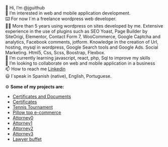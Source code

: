 👋 Hi, I’m @jguithub<br>
👀 I’m interested in web and mobile application development.  <br>
⌨️ For now I´m a freelance wordpress web developer.<br>
🧑‍💻 More than 5 years using wordpress on sites developed by me. Extensive experience in the use of plugins such as SEO Yoast, Page Builder by SiteOrigi, Elementor, Contact Form 7, WooCommerce, Google Captcha and analytics, Facebook comments, jotform. Knowledge in the creation of Url, hosting, mysql in wordpress, Google Search tools and Google Ads. Social Marketing. Html5, Css, Scss, Boostrap, Flexbox.<br>
🌱 I’m currently learning javascript, react, php, Sql to improve my skills<br>
💞️ I’m looking to collaborate on web and mobile application in a business<br>
📫 How to reach me [Linkedin](https://www.linkedin.com/in/juan-javier-r-114a3318a/)<br>
😃 I´speak in Spanish (native), English, Portuguese.<br>
<br>
⚙️ <strong>Some of my projects are:</strong>

- [Certificates and Documents](https://www.partidasmisiones.com.ar) 
- [Certificates](http://www.partidas.ar) 
- [Tennis Tournament](http://www.torneito.com.ar) 
- [Pillow top e-commerce](https://www.pillowtop.com.ar/) 
- [Attorney0](https://abogadosrr.com.ar/) 
- [Attorney1](https://estudiojuridicorr.com.ar/) 
- [Attorney2](https://estudioresek.com.ar/) 
- [Attorney3](http://yawny.com.ar/)
- [Lawyer buffet](https://romeroresek.com.ar/)
